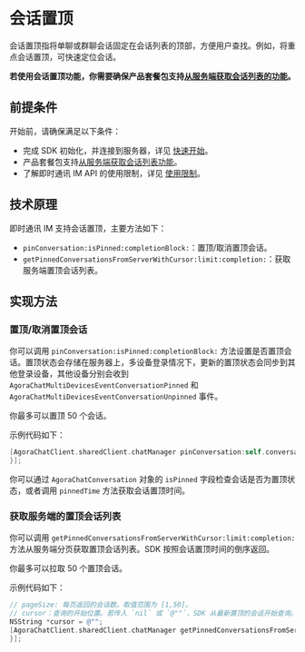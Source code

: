 # 会话置顶

<Toc />

会话置顶指将单聊或群聊会话固定在会话列表的顶部，方便用户查找。例如，将重点会话置顶，可快速定位会话。

**若使用会话置顶功能，你需要确保产品套餐包支持[从服务端获取会话列表的功能](conversation_list.html#从服务器分页获取会话列表)。**

## 前提条件

开始前，请确保满足以下条件：

- 完成 SDK 初始化，并连接到服务器，详见 [快速开始](quickstart.html)。
- 产品套餐包支持[从服务端获取会话列表功能](conversation_list#从服务器分页获取会话列表)。
- 了解即时通讯 IM API 的使用限制，详见 [使用限制](limitation.html)。

## 技术原理

即时通讯 IM 支持会话置顶，主要方法如下：

- `pinConversation:isPinned:completionBlock:`：置顶/取消置顶会话。
- `getPinnedConversationsFromServerWithCursor:limit:completion:`：获取服务端置顶会话列表。

## 实现方法

### 置顶/取消置顶会话

你可以调用 `pinConversation:isPinned:completionBlock:` 方法设置是否置顶会话。置顶状态会存储在服务器上，多设备登录情况下，更新的置顶状态会同步到其他登录设备，其他设备分别会收到 `AgoraChatMultiDevicesEventConversationPinned` 和 `AgoraChatMultiDevicesEventConversationUnpinned` 事件。

你最多可以置顶 50 个会话。

示例代码如下： 

```objectivec
[AgoraChatClient.sharedClient.chatManager pinConversation:self.conversation.conversationId isPinned:aSwitch.isOn completionBlock:^(AgoraChatError * _Nullable error) {
}];
```

你可以通过 `AgoraChatConversation` 对象的 `isPinned` 字段检查会话是否为置顶状态，或者调用 `pinnedTime` 方法获取会话置顶时间。

### 获取服务端的置顶会话列表

你可以调用 `getPinnedConversationsFromServerWithCursor:limit:completion:` 方法从服务端分页获取置顶会话列表。SDK 按照会话置顶时间的倒序返回。 

你最多可以拉取 50 个置顶会话。

示例代码如下： 

```objectivec
// pageSize: 每页返回的会话数。取值范围为 [1,50]。
// cursor：查询的开始位置。若传入 `nil` 或 `@""`，SDK 从最新置顶的会话开始查询。
NSString *cursor = @"";
[AgoraChatClient.sharedClient.chatManager getPinnedConversationsFromServerWithCursor:cursor pageSize:20 completion:^(AgoraChatCursorResult<AgoraChatConversation *> * _Nullable result, AgoraChatError * _Nullable error) {
}];
```